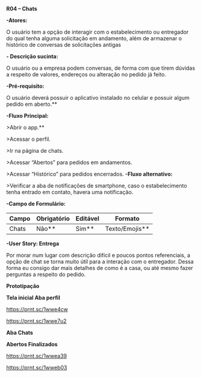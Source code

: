 ﻿**R04 – Chats** 

**-Atores:** 

O usuário tem a opção de interagir com o estabelecimento ou entregador do qual tenha alguma solicitação em andamento, além de armazenar o histórico de conversas de solicitações antigas 

**- Descrição sucinta:** 

O usuário ou a empresa podem conversas, de forma com que tirem dúvidas a respeito de valores, endereços ou alteração no pedido já feito. 

**-Pré-requisito:** 

O usuário deverá possuir o aplicativo instalado no celular e possuir algum pedido em aberto.** 

**-Fluxo Principal:** 

\>Abrir o app.** 

\>Acessar o perfil. 

\>Ir na página de chats. 

\>Acessar “Abertos” para pedidos em andamentos. 

\>Acessar “Histórico” para pedidos encerrados. **-Fluxo alternativo:** 

\>Verificar a aba de notificações de smartphone, caso o estabelecimento tenha entrado em contato, havera uma notificação. 

**-Campo de Formulário:** 



|**Campo** |**Obrigatório** |**Editável** |**Formato** |
| - | - | - | - |
|Chats |Não** |Sim** |Texto/Emojis** |
**-User Story: Entrega** 

Por morar num lugar com descrição difícil e poucos pontos referenciais, a opção de chat se torna muito útil para a interação com o entregador. Dessa forma eu consigo dar mais detalhes de como é a casa, ou até mesmo fazer perguntas a respeito do pedido. 

**Prototipação** 

**Tela inicial Aba perfil** 

https://prnt.sc/1wwe4cw

https://prnt.sc/1wwe7u2

**Aba Chats** 

**Abertos Finalizados** 

https://prnt.sc/1wwea39

https://prnt.sc/1wweb03
